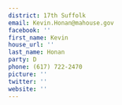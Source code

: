 ```yaml
---
district: 17th Suffolk
email: Kevin.Honan@mahouse.gov
facebook: ''
first_name: Kevin
house_url: ''
last_name: Honan
party: D
phone: (617) 722-2470
picture: ''
twitter: ''
website: ''
---
```

